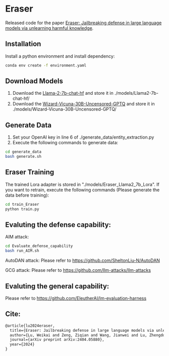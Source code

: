 # Eraser
Released code for the paper [Eraser: Jailbreaking defense in large language models via unlearning harmful knowledge](https://arxiv.org/pdf/2404.05880).

## Installation
Install a python environment and install dependency:
```bash
conda env create -f environment.yaml
```

## Download Models
1. Download the [Llama-2-7b-chat-hf](https://huggingface.co/meta-llama/Llama-2-7b-chat-hf) and store it in ./models/Llama2-7b-chat-hf/
2. Download the [Wizard-Vicuna-30B-Uncensored-GPTQ](https://huggingface.co/TheBloke/Wizard-Vicuna-30B-Uncensored-GPTQ) and store it in ./models/Wizard-Vicuna-30B-Uncensored-GPTQ/

## Generate Data
1. Set your OpenAI key in line 6 of ./generate_data/entity_extraction.py
2. Execute the following commands to generate data:
```bash
cd generate_data
bash generate.sh
```

## Eraser Training
The trained Lora adapter is stored in "./models/Eraser_Llama2_7b_Lora". If you want to retrain, execute the following commands (Please generate the data before training):
```bash
cd train_Eraser
python train.py
```

## Evaluting the defense capability:
AIM attack:
```bash
cd Evaluate_defense_capability
bash run_AIM.sh
```

AutoDAN attack:
Please refer to https://github.com/SheltonLiu-N/AutoDAN 

GCG attack:
Please refer to https://github.com/llm-attacks/llm-attacks

## Evaluting the general capability:
Please refer to https://github.com/EleutherAI/lm-evaluation-harness

## Cite:
```latex
@article{lu2024eraser,
  title={Eraser: Jailbreaking defense in large language models via unlearning harmful knowledge},
  author={Lu, Weikai and Zeng, Ziqian and Wang, Jianwei and Lu, Zhengdong and Chen, Zelin and Zhuang, Huiping and Chen, Cen},
  journal={arXiv preprint arXiv:2404.05880},
  year={2024}
}
```
